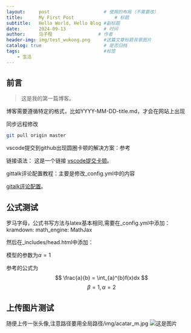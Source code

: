```yaml
---
layout:     post   				    # 使用的布局（不需要改）
title:      My First Post 				# 标题 
subtitle:   Hello World, Hello Blog #副标题
date:       2024-09-13 				# 时间
author:     马子程					# 作者
header-img: img/test_wukong.png 	#这篇文章标题背景图片
catalog: true 						# 是否归档
tags:								#标签
    - 生活
---
```


## 前言
>这是我的第一篇博客。

博客需要遵循特定的格式，比如YYYY-MM-DD-title.md，才会在网站上出现

同步远程修改
```bash
git pull origin master 
```

vscode提交到github出现圆圈卡顿的解决方案：参考

链接语法：
这是一个链接 [vscode提交卡顿](https://blog.csdn.net/lsfhack/article/details/131113277)。


gittalk评论配置教程：主要是修改_config.yml中的内容

[gitalk评论配置](https://yuanlichenai.cn/2020/01/16/Gitalk/#:~:text=Gitalk%E9%85%8D%E7%BD%AE%E6%95%99%E7%A8%8B%201%20%E4%BD%BF%E7%94%A8%20GitHub%20%E7%99%BB%E5%BD%95%202%20%E6%94%AF%E6%8C%81%E5%A4%9A%E8%AF%AD%E8%A8%80%20%5Ben%2C,%E4%B8%BA%20true%20%E5%BC%80%E5%90%AF%EF%BC%89%205%20%E5%BF%AB%E6%8D%B7%E9%94%AE%E6%8F%90%E4%BA%A4%E8%AF%84%E8%AE%BA%20%EF%BC%88cmd%7Cctrl%20%2B%20enter%EF%BC%89)。


## 公式测试
罗马字母，公式书写方法与latex基本相同,需要在_config.yml中添加：
kramdown:
  math_engine: MathJax

然后在_includes/head.html中添加：
<script id="MathJax-script" async src="https://cdn.jsdelivr.net/npm/mathjax@3/es5/tex-mml-chtml.js"></script>

模型的参数为$\alpha=1$

参考的公式为
$$
\frac{a}{b} = \int_{a}^{b}f(x)dx 
$$
$$
\beta = 1,\alpha=2
$$

## 上传图片测试

随便上传一张头像,注意路径要用全局路径/img/acatar_m.jpg
![这是图片](/img/avatar_m.jpg "Magic Gardens")

